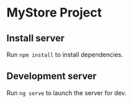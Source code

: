 # MyStore Project

## Install server

Run `npm install` to install dependencies.

## Development server

Run `ng serve` to launch the server for dev.